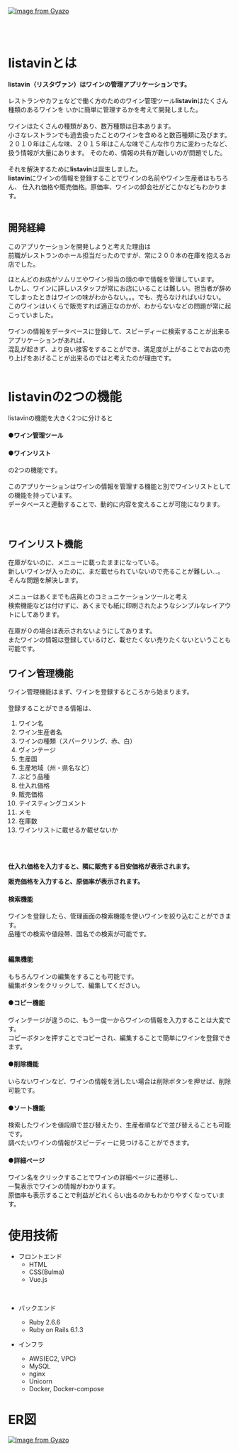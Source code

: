 

[![Image from Gyazo](https://i.gyazo.com/95ce1cffd9f67de130e3a1318af8fbf1.png)](https://gyazo.com/95ce1cffd9f67de130e3a1318af8fbf1)

<br>
<br>

# listavinとは
**listavin（リスタヴァン）はワインの管理アプリケーションです。**
<br>
<br>
レストランやカフェなどで働く方のためのワイン管理ツール**listavin**はたくさん種類のあるワインを
いかに簡単に管理するかを考えて開発しました。
<br>
<br>
ワインはたくさんの種類があり、数万種類は日本あります。<br>
小さなレストランでも過去扱ったことのワインを含めると数百種類に及びます。<br>
２０１０年はこんな味、２０１５年はこんな味でこんな作り方に変わったなど、
扱う情報が大量にあります。
そのため、情報の共有が難しいのが問題でした。
<br>
<br>
それを解決するために**listavin**は誕生しました。<br>
**listavin**にワインの情報を登録することでワインの名前やワイン生産者はもちろん、
仕入れ価格や販売価格。原価率、ワインの卸会社がどこかなどもわかります。
<br>
<br>
 ## 開発経緯
 このアプリケーションを開発しようと考えた理由は<br>
 前職がレストランのホール担当だったのですが、常に２００本の在庫を抱えるお店でした。<br>
<!--  しかし、酒飲みではなく、そこまでワインに興味を持てなかった自分はいかにこのワインの情報を管理して
 お客様にマッチするワインを提供するかを考えました。<br> -->
 ほとんどのお店がソムリエやワイン担当の頭の中で情報を管理しています。<br>
 しかし、ワインに詳しいスタッフが常にお店にいることは難しい。担当者が辞めてしまったときはワインの味がわからない。。。でも、売らなければいけない。<br>
 このワインはいくらで販売すれば適正なのかが、わからないなどの問題が常に起こっていました。
 <br>
 <br>
 ワインの情報をデータベースに登録して、スピーディーに検索することが出来るアプリケーションがあれば、<br>
 混乱が起きず、より良い接客をすることができ、満足度が上がることでお店の売り上げをあげることが出来るのではと考えたのが理由です。
<br>
<br>
# listavinの2つの機能
listavinの機能を大きく2つに分けると

#### ●ワイン管理ツール
#### ●ワインリスト

の2つの機能です。<br>
<br>
このアプリケーションはワインの情報を管理する機能と別でワインリストとしての機能を持っています。<br>
データベースと連動することで、動的に内容を変えることが可能になります。<br>
<br>
<br>

## ワインリスト機能
在庫がないのに、メニューに載ったままになっている。<br>
新しいワインが入ったのに、まだ載せられていないので売ることが難しい...。<br>
そんな問題を解決します。<br>
<br>
メニューはあくまでも店員とのコミュニケーションツールと考え<br>
検索機能などは付けずに、あくまでも紙に印刷されたようなシンプルなレイアウトにしてあります。<br>
<br>
在庫が０の場合は表示されないようにしてあります。<br>
またワインの情報は登録しているけど、載せたくない売りたくないということも可能です。

## ワイン管理機能
ワイン管理機能はまず、ワインを登録するところから始まります。<br>
<br>
登録することができる情報は、
1. ワイン名
2. ワイン生産者名
3. ワインの種類（スパークリング、赤、白）
4. ヴィンテージ
5. 生産国
6. 生産地域（州・県名など）
7. ぶどう品種
8. 仕入れ価格
9. 販売価格
10. テイスティングコメント
11. メモ
12. 在庫数
13. ワインリストに載せるか載せないか
<br>
<br>

**仕入れ価格を入力すると、隣に販売する目安価格が表示されます。**<br>

**販売価格を入力すると、原価率が表示されます。**

#### 検索機能

ワインを登録したら、管理画面の検索機能を使いワインを絞り込むことができます。<br>
品種での検索や値段帯、国名での検索が可能です。<br>
<br>

#### 編集機能

もちろんワインの編集をすることも可能です。<br>
編集ボタンをクリックして、編集してください。
<br>

#### ●コピー機能

ヴィンテージが違うのに、もう一度一からワインの情報を入力することは大変です。<br>
コピーボタンを押すことでコピーされ、編集することで簡単にワインを登録できます。
<br>

#### ●削除機能

いらないワインなど、ワインの情報を消したい場合は削除ボタンを押せば、削除可能です。
<br>
#### ●ソート機能

検索したワインを値段順で並び替えたり、生産者順などで並び替えることも可能です。<br>
調べたいワインの情報がスピーディーに見つけることができます。
<br>
#### ●詳細ページ

ワイン名をクリックすることでワインの詳細ページに遷移し、<br>
一覧表示でワインの情報がわかります。<br>
原価率も表示することで利益がどれくらい出るのかもわかりやすくなっています。

# 使用技術
- フロントエンド
  - HTML
  - CSS(Bulma)
  - Vue.js
<br>

- バックエンド
  - Ruby 2.6.6
  - Ruby on Rails 6.1.3

- インフラ
  - AWS(EC2, VPC)
  - MySQL
  - nginx
  - Unicorn
  - Docker, Docker-compose

# ER図

[![Image from Gyazo](https://i.gyazo.com/c412f062c5a3784c73d5a049fbaff357.png)](https://gyazo.com/c412f062c5a3784c73d5a049fbaff357)

